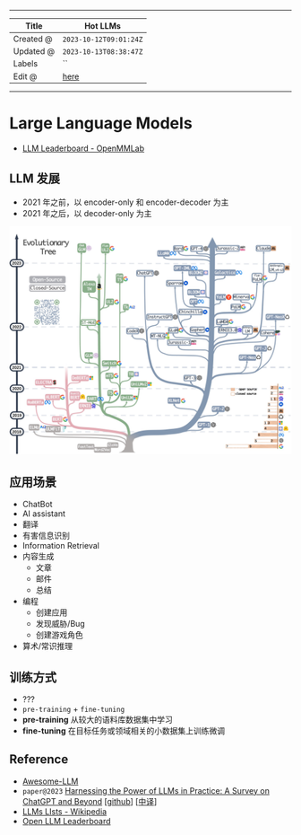 -----

| Title     | Hot LLMs                                              |
| --------- | ----------------------------------------------------- |
| Created @ | `2023-10-12T09:01:24Z`                                |
| Updated @ | `2023-10-13T08:38:47Z`                                |
| Labels    | \`\`                                                  |
| Edit @    | [here](https://github.com/junxnone/aiwiki/issues/446) |

-----

# Large Language Models

  - [LLM Leaderboard -
    OpenMMLab](https://opencompass.org.cn/leaderboard-llm)

## LLM 发展

  - 2021 年之前，以 encoder-only 和 encoder-decoder 为主
  - 2021 年之后，以 decoder-only 为主

![](media/92bd84b7e7ed0d7b52ad1bf5710f79670bb1bcda.jpg)

## 应用场景

  - ChatBot
  - AI assistant
  - 翻译
  - 有害信息识别
  - Information Retrieval
  - 内容生成
      - 文章
      - 邮件
      - 总结
  - 编程
      - 创建应用
      - 发现威胁/Bug
      - 创建游戏角色
  - 算术/常识推理

## 训练方式

  - ???
  - `pre-training` + `fine-tuning`
  - **pre-training** 从较大的语料库数据集中学习
  - **fine-tuning** 在目标任务或领域相关的小数据集上训练微调

## Reference

  - [Awesome-LLM](https://github.com/Hannibal046/Awesome-LLM)
  - `paper@2023` [Harnessing the Power of LLMs in Practice: A Survey on
    ChatGPT and Beyond](https://arxiv.org/pdf/2304.13712.pdf)
    \[[github](https://github.com/Mooler0410/LLMsPracticalGuide)\]
    \[[中译](https://zhuanlan.zhihu.com/p/630216305)\]
  - [LLMs LIsts -
    Wikipedia](https://en.wikipedia.org/wiki/Large_language_model#List)
  - [Open LLM
    Leaderboard](https://huggingface.co/spaces/HuggingFaceH4/open_llm_leaderboard)
